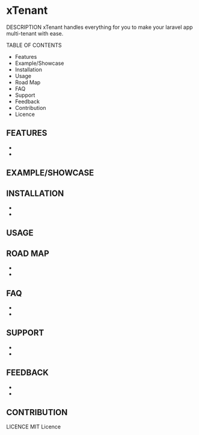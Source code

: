 # xTenant

DESCRIPTION
  xTenant handles everything for you to make your laravel app multi-tenant with ease.

TABLE OF CONTENTS
  - Features
  - Example/Showcase
  - Installation
  - Usage
  - Road Map
  - FAQ
  - Support
  - Feedback
  - Contribution
  - Licence

FEATURES
  - 
  - 
  - 

EXAMPLE/SHOWCASE
  - 

INSTALLATION
  -
  -
  -

USAGE
  - 

ROAD MAP
  - 
  - 
  - 

FAQ
  - 
  - 
  - 

SUPPORT
  - 
  - 
  - 

FEEDBACK
  - 
  - 
  - 

CONTRIBUTION
  - 

LICENCE
  MIT Licence
